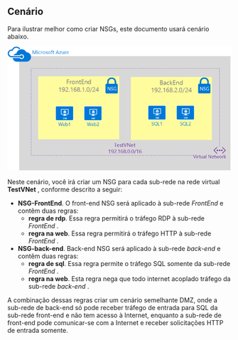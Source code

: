 ## <a name="scenario"></a>Cenário

Para ilustrar melhor como criar NSGs, este documento usará cenário abaixo.

![Cenário de VNet](./media/virtual-networks-create-nsg-scenario-include/figure1.png)

Neste cenário, você irá criar um NSG para cada sub-rede na rede virtual **TestVNet** , conforme descrito a seguir: 

- **NSG-FrontEnd**. O front-end NSG será aplicado à sub-rede *FrontEnd* e contêm duas regras:  
    - **regra de rdp**. Essa regra permitirá o tráfego RDP à sub-rede *FrontEnd* .
    - **regra na web**. Essa regra permitirá o tráfego HTTP à sub-rede *FrontEnd* .
- **NSG-back-end**. Back-end NSG será aplicado à sub-rede *back-end* e contêm duas regras: 
    - **regra de sql**. Essa regra permite o tráfego SQL somente da sub-rede *FrontEnd* .
    - **regra na web**. Esta regra nega que todo internet acoplado tráfego da sub-rede *back-end* .

A combinação dessas regras criar um cenário semelhante DMZ, onde a sub-rede de back-end só pode receber tráfego de entrada para SQL da sub-rede front-end e não tem acesso à Internet, enquanto a sub-rede de front-end pode comunicar-se com a Internet e receber solicitações HTTP de entrada somente.
 
